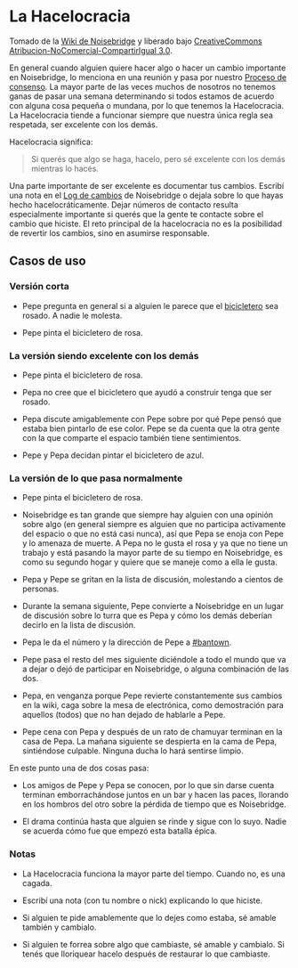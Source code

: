 # La Hacelocracia

Tomado de la [Wiki de Noisebridge][0] y liberado bajo [CreativeCommons
Atribucion-NoComercial-CompartirIgual 3.0][1].

En general cuando alguien quiere hacer algo o hacer un cambio importante en
Noisebridge, lo menciona en una reunión y pasa por nuestro [Proceso de
consenso][2]. La mayor parte de las veces muchos de nosotros no tenemos ganas
de pasar una semana determinando si todos estamos de acuerdo con alguna cosa
pequeña o mundana, por lo que tenemos la Hacelocracia. La Hacelocracia tiende
a funcionar siempre que nuestra única regla sea respetada, ser excelente con
los demás.

Hacelocracia significa: 

> Si querés que algo se haga, hacelo, pero sé excelente con los demás mientras
> lo hacés.

Una parte importante de ser excelente es documentar tus cambios. Escribí una
nota en el [Log de cambios][3] de Noisebridge o dejala sobre lo que hayas hecho
hacelocráticamente. Dejar números de contacto resulta especialmente importante
si querés que la gente te contacte sobre el cambio que hiciste. El reto
principal de la hacelocracia no es la posibilidad de revertir los cambios, sino
en asumirse responsable.

## Casos de uso

### Versión corta

* Pepe pregunta en general si a alguien le parece que el [bicicletero][] sea
  rosado. A nadie le molesta.

* Pepe pinta el bicicletero de rosa.


### La versión siendo excelente con los demás

* Pepe pinta el bicicletero de rosa.

* Pepa no cree que el bicicletero que ayudó a construir tenga que ser rosado.

* Pepa discute amigablemente con Pepe sobre por qué Pepe pensó que estaba bien
  pintarlo de ese color. Pepe se da cuenta que la otra gente con la que
  comparte el espacio también tiene sentimientos.

* Pepe y Pepa decidan pintar el bicicletero de azul.


### La versión de lo que pasa normalmente

* Pepe pinta el bicicletero de rosa.

* Noisebridge es tan grande que siempre hay alguien con una opinión sobre algo
  (en general siempre es alguien que no participa activamente del espacio o que
  no está casi nunca), así que Pepa se enoja con Pepe y lo amenaza de muerte.
  A Pepa no le gusta el rosa y ya que no tiene un trabajo y está pasando la
  mayor parte de su tiempo en Noisebridge, es como su segundo hogar y quiere
  que se maneje como a ella le gusta.

* Pepa y Pepe se gritan en la lista de discusión, molestando a cientos de
  personas.

* Durante la semana siguiente, Pepe convierte a Noisebridge en un lugar de
  discusión sobre lo turra que es Pepa y cómo los demás deberían decirlo en la
  lista de discusión.

* Pepa le da el número y la dirección de Pepe a [#bantown][4].

* Pepe pasa el resto del mes siguiente diciéndole a todo el mundo que va
  a dejar o dejó de participar en Noisebridge, o alguna combinación de las dos.

* Pepa, en venganza porque Pepe revierte constantemente sus cambios en la wiki,
  caga sobre la mesa de electrónica, como demostración para aquellos (todos)
  que no han dejado de hablarle a Pepe.

* Pepe cena con Pepa y después de un rato de chamuyar terminan en la casa de
  Pepa. La mañana siguiente se despierta en la cama de Pepa, sintiéndose
  culpable. Ninguna ducha lo hará sentirse limpio.

En este punto una de dos cosas pasa:

* Los amigos de Pepe y Pepa se conocen, por lo que sin darse cuenta terminan
  emborrachándose juntos en un bar y hacen las paces, llorando en los hombros
  del otro sobre la pérdida de tiempo que es Noisebridge.

* El drama continúa hasta que alguien se rinde y sigue con lo suyo. Nadie se
  acuerda cómo fue que empezó esta batalla épica.


### Notas

* La Hacelocracia funciona la mayor parte del tiempo. Cuando no, es una cagada.

* Escribí una nota (con tu nombre o nick) explicando lo que hiciste.

* Si alguien te pide amablemente que lo dejes como estaba, sé amable también
  y cambialo.

* Si alguien te forrea sobre algo que cambiaste, sé amable y cambialo. Si tenés
  que lloriquear hacelo después de restaurar lo que cambiaste.

[bicicletero]: http://bicicletero.hackcoop.com.ar
[0]: https://www.noisebridge.net/index.php?title=Do-ocracy&oldid=28180
[1]: http://creativecommons.org/licenses/by-nc-sa/3.0/
[2]: https://www.noisebridge.net/wiki/Consensus_Process
[3]: https://www.noisebridge.net/wiki/ChangeLog
[4]: http://www.urbandictionary.com/define.php?term=bantown
